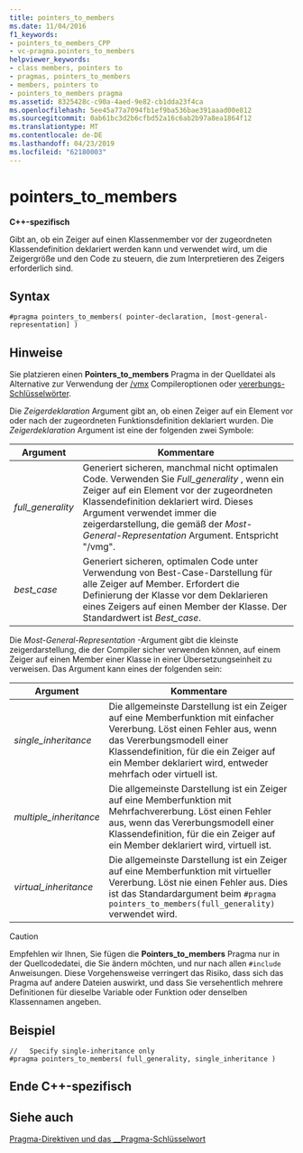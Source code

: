 ```yaml
---
title: pointers_to_members
ms.date: 11/04/2016
f1_keywords:
- pointers_to_members_CPP
- vc-pragma.pointers_to_members
helpviewer_keywords:
- class members, pointers to
- pragmas, pointers_to_members
- members, pointers to
- pointers_to_members pragma
ms.assetid: 8325428c-c90a-4aed-9e82-cb1dda23f4ca
ms.openlocfilehash: 5ee45a77a7094fb1ef9ba536bae391aaad00e812
ms.sourcegitcommit: 0ab61bc3d2b6cfbd52a16c6ab2b97a8ea1864f12
ms.translationtype: MT
ms.contentlocale: de-DE
ms.lasthandoff: 04/23/2019
ms.locfileid: "62180003"
---
```

# <a name="pointerstomembers"></a>pointers_to_members

**C++-spezifisch**

Gibt an, ob ein Zeiger auf einen Klassenmember vor der zugeordneten Klassendefinition deklariert werden kann und verwendet wird, um die Zeigergröße und den Code zu steuern, die zum Interpretieren des Zeigers erforderlich sind.

## <a name="syntax"></a>Syntax

```
#pragma pointers_to_members( pointer-declaration, [most-general-representation] )
```

## <a name="remarks"></a>Hinweise

Sie platzieren einen **Pointers_to_members** Pragma in der Quelldatei als Alternative zur Verwendung der [/vmx](../build/reference/vmb-vmg-representation-method.md) Compileroptionen oder [vererbungs-Schlüsselwörter](../cpp/inheritance-keywords.md).

Die *Zeigerdeklaration* Argument gibt an, ob einen Zeiger auf ein Element vor oder nach der zugeordneten Funktionsdefinition deklariert wurden. Die *Zeigerdeklaration* Argument ist eine der folgenden zwei Symbole:

|Argument|Kommentare|
|--------------|--------------|
|*full_generality*|Generiert sicheren, manchmal nicht optimalen Code. Verwenden Sie *Full_generality* , wenn ein Zeiger auf ein Element vor der zugeordneten Klassendefinition deklariert wird. Dieses Argument verwendet immer die zeigerdarstellung, die gemäß der *Most-General-Representation* Argument. Entspricht "/vmg".|
|*best_case*|Generiert sicheren, optimalen Code unter Verwendung von Best-Case-Darstellung für alle Zeiger auf Member. Erfordert die Definierung der Klasse vor dem Deklarieren eines Zeigers auf einen Member der Klasse. Der Standardwert ist *Best_case*.|

Die *Most-General-Representation* -Argument gibt die kleinste zeigerdarstellung, die der Compiler sicher verwenden können, auf einem Zeiger auf einen Member einer Klasse in einer Übersetzungseinheit zu verweisen. Das Argument kann eines der folgenden sein:

|Argument|Kommentare|
|--------------|--------------|
|*single_inheritance*|Die allgemeinste Darstellung ist ein Zeiger auf eine Memberfunktion mit einfacher Vererbung. Löst einen Fehler aus, wenn das Vererbungsmodell einer Klassendefinition, für die ein Zeiger auf ein Member deklariert wird, entweder mehrfach oder virtuell ist.|
|*multiple_inheritance*|Die allgemeinste Darstellung ist ein Zeiger auf eine Memberfunktion mit Mehrfachvererbung. Löst einen Fehler aus, wenn das Vererbungsmodell einer Klassendefinition, für die ein Zeiger auf ein Member deklariert wird, virtuell ist.|
|*virtual_inheritance*|Die allgemeinste Darstellung ist ein Zeiger auf eine Memberfunktion mit virtueller Vererbung. Löst nie einen Fehler aus. Dies ist das Standardargument beim `#pragma pointers_to_members(full_generality)` verwendet wird.|

> [!CAUTION]
> Empfehlen wir Ihnen, Sie fügen die **Pointers_to_members** Pragma nur in der Quellcodedatei, die Sie ändern möchten, und nur nach allen `#include` Anweisungen. Diese Vorgehensweise verringert das Risiko, dass sich das Pragma auf andere Dateien auswirkt, und dass Sie versehentlich mehrere Definitionen für dieselbe Variable oder Funktion oder denselben Klassennamen angeben.

## <a name="example"></a>Beispiel

```
//   Specify single-inheritance only
#pragma pointers_to_members( full_generality, single_inheritance )
```

## <a name="end-c-specific"></a>Ende C++-spezifisch

## <a name="see-also"></a>Siehe auch

[Pragma-Direktiven und das __Pragma-Schlüsselwort](../preprocessor/pragma-directives-and-the-pragma-keyword.md)